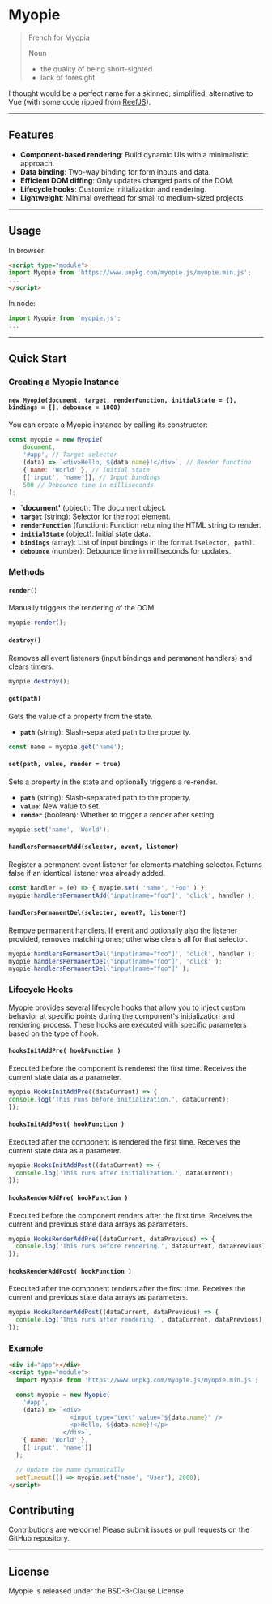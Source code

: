 # Myopie
> French for Myopia
> 
> Noun
> - the quality of being short-sighted
> - lack of foresight.

I thought would be a perfect name for a skinned, simplified, alternative to Vue (with some code ripped from [ReefJS](https://github.com/cferdinandi/reef)).

---

## Features

- **Component-based rendering**: Build dynamic UIs with a minimalistic approach.
- **Data binding**: Two-way binding for form inputs and data.
- **Efficient DOM diffing**: Only updates changed parts of the DOM.
- **Lifecycle hooks**: Customize initialization and rendering.
- **Lightweight**: Minimal overhead for small to medium-sized projects.

---

## Usage

In browser:

```html
<script type="module">
import Myopie from 'https://www.unpkg.com/myopie.js/myopie.min.js';
...
</script>
```

In node:

```javascript
import Myopie from 'myopie.js';
...
```

---

## Quick Start

### Creating a Myopie Instance

#### `new Myopie(document, target, renderFunction, initialState = {}, bindings = [], debounce = 1000)`

You can create a Myopie instance by calling its constructor:

```javascript
const myopie = new Myopie(
    document,
    '#app', // Target selector
    (data) => `<div>Hello, ${data.name}!</div>`, // Render function
    { name: 'World' }, // Initial state
    [['input', 'name']], // Input bindings
    500 // Debounce time in milliseconds
);
```

- **`document'** (object): The document object.
- **`target`** (string): Selector for the root element.
- **`renderFunction`** (function): Function returning the HTML string to render.
- **`initialState`** (object): Initial state data.
- **`bindings`** (array): List of input bindings in the format `[selector, path]`.
- **`debounce`** (number): Debounce time in milliseconds for updates.

### Methods

#### `render()`

Manually triggers the rendering of the DOM.

```javascript
myopie.render();
```

#### `destroy()`

Removes all event listeners (input bindings and permanent handlers) and clears timers.

```javascript
myopie.destroy();
```

#### `get(path)`

Gets the value of a property from the state.
- **`path`** (string): Slash-separated path to the property.

```javascript
const name = myopie.get('name');
```

#### `set(path, value, render = true)`

Sets a property in the state and optionally triggers a re-render.
- **`path`** (string): Slash-separated path to the property.
- **`value`**: New value to set.
- **`render`** (boolean): Whether to trigger a render after setting.


```javascript
myopie.set('name', 'World');
```

#### `handlersPermanentAdd(selector, event, listener)`

Register a permanent event listener for elements matching selector. Returns false if an identical listener was already added.

```javascript
const handler = (e) => { myopie.set( 'name', 'Foo' ) };
myopie.handlersPermanentAdd('input[name="foo"]', 'click', handler );
```

#### `handlersPermanentDel(selector, event?, listener?)`

Remove permanent handlers. If event and optionally also the listener provided, removes matching ones; otherwise clears all for that selector.

```javascript
myopie.handlersPermanentDel('input[name="foo"]', 'click', handler );
myopie.handlersPermanentDel('input[name="foo"]', 'click' );
myopie.handlersPermanentDel('input[name="foo"]' );
```

### Lifecycle Hooks

Myopie provides several lifecycle hooks that allow you to inject custom behavior at specific points during the component's initialization and rendering process. These hooks are executed with specific parameters based on the type of hook.

#### `hooksInitAddPre( hookFunction )`

Executed before the component is rendered the first time. Receives the current state data as a parameter.

```javascript
myopie.HooksInitAddPre((dataCurrent) => {
console.log('This runs before initialization.', dataCurrent);
});
```

#### `hooksInitAddPost( hookFunction )`

Executed after the component is rendered the first time. Receives the current state data as a parameter.

```javascript
myopie.HooksInitAddPost((dataCurrent) => {
  console.log('This runs after initialization.', dataCurrent);
});
```

#### `hooksRenderAddPre( hookFunction )`

Executed before the component renders after the first time. Receives the current and previous state data arrays as parameters.

```javascript
myopie.HooksRenderAddPre((dataCurrent, dataPrevious) => {
  console.log('This runs before rendering.', dataCurrent, dataPrevious);
});
```

#### `hooksRenderAddPost( hookFunction )`

Executed after the component renders after the first time. Receives the current and previous state data arrays as parameters.

```javascript
myopie.HooksRenderAddPost((dataCurrent, dataPrevious) => {
  console.log('This runs after rendering.', dataCurrent, dataPrevious);
});
```

### Example

```html
<div id="app"></div>
<script type="module">
  import Myopie from 'https://www.unpkg.com/myopie.js/myopie.min.js';

  const myopie = new Myopie(
    '#app',
    (data) => `<div>
                 <input type="text" value="${data.name}" />
                 <p>Hello, ${data.name}!</p>
               </div>`,
    { name: 'World' },
    [['input', 'name']]
  );

  // Update the name dynamically
  setTimeout(() => myopie.set('name', 'User'), 2000);
</script>
```

## Contributing

Contributions are welcome! Please submit issues or pull requests on the GitHub repository.

---

## License

Myopie is released under the BSD-3-Clause License.
